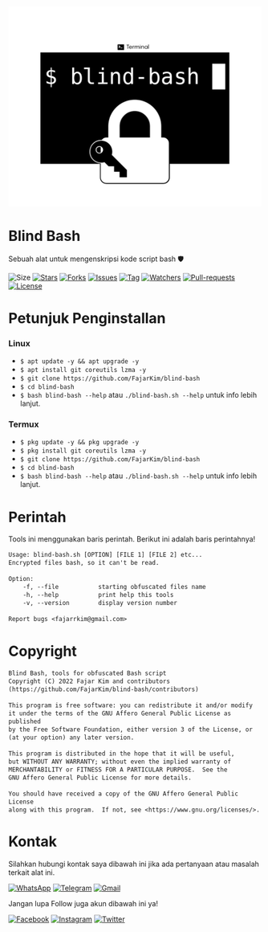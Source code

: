![Logo](https://raw.githubusercontent.com/FajarKim/blind-bash/master/images/logo.png)

# Blind Bash
Sebuah alat untuk mengenskripsi kode script bash 🛡️

![Size](https://img.shields.io/github/languages/code-size/FajarKim/blind-bash?label=Blind%20Bash&style=flat-square&logo=github)
[![Stars](https://img.shields.io/github/stars/FajarKim/blind-bash?label=Star&style=flat-square&color=red)](https://github.com/FajarKim/blind-bash/stargazers/)
[![Forks](https://img.shields.io/github/forks/FajarKim/blind-bash?label=Fork&style=flat-square&color=orange)](https://github.com/FajarKim/blind-bash/network/members/)
[![Issues](https://img.shields.io/github/issues/FajarKim/blind-bash?label=Issue&style=flat-square&color=blueviolet)](https://github.com/FajarKim/blind-bash/issues/)
[![Tag](https://img.shields.io/github/tag/FajarKim/blind-bash?label=Tag&style=flat-square&color=green)](https://github.com/FajarKim/blind-bash/tags/)
[![Watchers](https://img.shields.io/github/watchers/FajarKim/blind-bash?label=Watch&style=flat-square&color=01ffd1)](https://github.com/FajarKim/blind-bash/watchers/)
[![Pull-requests](https://img.shields.io/github/issues-pr/FajarKim/blind-bash?label=Pull%20requests&style=flat-square&color=0000ff)](https://github.com/FajarKim/blind-bash/pull/)
[![License](https://img.shields.io/github/license/FajarKim/blind-bash?label=License&logo=gnu&style=flat-square)](https://www.gnu.org/licenses/agpl-3.0.html)

# Petunjuk Penginstallan
### Linux
* `$ apt update -y && apt upgrade -y`
* `$ apt install git coreutils lzma -y`
* `$ git clone https://github.com/FajarKim/blind-bash`
* `$ cd blind-bash`
* `$ bash blind-bash --help` atau `./blind-bash.sh --help` untuk info lebih lanjut.

### Termux
* `$ pkg update -y && pkg upgrade -y`
* `$ pkg install git coreutils lzma -y`
* `$ git clone https://github.com/FajarKim/blind-bash`
* `$ cd blind-bash`
* `$ bash blind-bash --help` atau `./blind-bash.sh --help` untuk info lebih lanjut.

# Perintah
Tools ini menggunakan baris perintah. Berikut ini adalah baris perintahnya!
```text
Usage: blind-bash.sh [OPTION] [FILE 1] [FILE 2] etc...
Encrypted files bash, so it can't be read.

Option:
    -f, --file           starting obfuscated files name
    -h, --help           print help this tools
    -v, --version        display version number

Report bugs <fajarrkim@gmail.com>
```

# Copyright
```text
Blind Bash, tools for obfuscated Bash script
Copyright (C) 2022 Fajar Kim and contributors (https://github.com/FajarKim/blind-bash/contributors)

This program is free software: you can redistribute it and/or modify
it under the terms of the GNU Affero General Public License as published
by the Free Software Foundation, either version 3 of the License, or
(at your option) any later version.

This program is distributed in the hope that it will be useful,
but WITHOUT ANY WARRANTY; without even the implied warranty of
MERCHANTABILITY or FITNESS FOR A PARTICULAR PURPOSE.  See the
GNU Affero General Public License for more details.

You should have received a copy of the GNU Affero General Public License
along with this program.  If not, see <https://www.gnu.org/licenses/>.
```

# Kontak
Silahkan hubungi kontak saya dibawah ini jika ada pertanyaan atau masalah terkait alat ini.

[![WhatsApp](https://img.shields.io/badge/WhatsApp-grey?style=plastic&color=202a33&logo=whatsapp)](https://wa.me/6285294315884?text=Hi) 
[![Telegram](https://img.shields.io/badge/Telegram-grey?style=plastic&color=202a33&logo=telegram)](https://t.me/FajarThea) 
[![Gmail](https://img.shields.io/badge/E%20Mail-grey?style=plastic&color=202a33&logo=gmail)](mailto:fajarrkim@gmail.com) 

Jangan lupa Follow juga akun dibawah ini ya!

[![Facebook](https://img.shields.io/badge/Facebook-grey?style=plastic&color=202a33&logo=facebook)](https://www.facebook.com/profile.php?id=100071979099290) 
[![Instagram](https://img.shields.io/badge/Instagram-grey?style=plastic&color=202a33&logo=instagram)](https://instagram.com/fajarkim_)
[![Twitter](https://img.shields.io/badge/Twitter-grey?style=plastic&color=202a33&logo=twitter)](https://twitter.com/fajarkim_)
